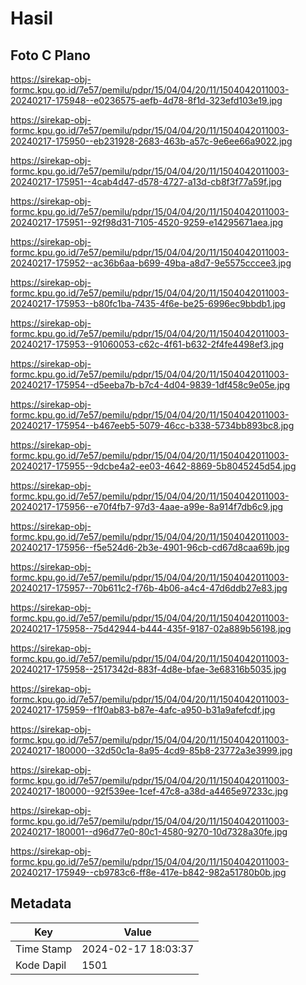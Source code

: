 # Hasil

## Foto C Plano

https://sirekap-obj-formc.kpu.go.id/7e57/pemilu/pdpr/15/04/04/20/11/1504042011003-20240217-175948--e0236575-aefb-4d78-8f1d-323efd103e19.jpg

https://sirekap-obj-formc.kpu.go.id/7e57/pemilu/pdpr/15/04/04/20/11/1504042011003-20240217-175950--eb231928-2683-463b-a57c-9e6ee66a9022.jpg

https://sirekap-obj-formc.kpu.go.id/7e57/pemilu/pdpr/15/04/04/20/11/1504042011003-20240217-175951--4cab4d47-d578-4727-a13d-cb8f3f77a59f.jpg

https://sirekap-obj-formc.kpu.go.id/7e57/pemilu/pdpr/15/04/04/20/11/1504042011003-20240217-175951--92f98d31-7105-4520-9259-e14295671aea.jpg

https://sirekap-obj-formc.kpu.go.id/7e57/pemilu/pdpr/15/04/04/20/11/1504042011003-20240217-175952--ac36b6aa-b699-49ba-a8d7-9e5575cccee3.jpg

https://sirekap-obj-formc.kpu.go.id/7e57/pemilu/pdpr/15/04/04/20/11/1504042011003-20240217-175953--b80fc1ba-7435-4f6e-be25-6996ec9bbdb1.jpg

https://sirekap-obj-formc.kpu.go.id/7e57/pemilu/pdpr/15/04/04/20/11/1504042011003-20240217-175953--91060053-c62c-4f61-b632-2f4fe4498ef3.jpg

https://sirekap-obj-formc.kpu.go.id/7e57/pemilu/pdpr/15/04/04/20/11/1504042011003-20240217-175954--d5eeba7b-b7c4-4d04-9839-1df458c9e05e.jpg

https://sirekap-obj-formc.kpu.go.id/7e57/pemilu/pdpr/15/04/04/20/11/1504042011003-20240217-175954--b467eeb5-5079-46cc-b338-5734bb893bc8.jpg

https://sirekap-obj-formc.kpu.go.id/7e57/pemilu/pdpr/15/04/04/20/11/1504042011003-20240217-175955--9dcbe4a2-ee03-4642-8869-5b8045245d54.jpg

https://sirekap-obj-formc.kpu.go.id/7e57/pemilu/pdpr/15/04/04/20/11/1504042011003-20240217-175956--e70f4fb7-97d3-4aae-a99e-8a914f7db6c9.jpg

https://sirekap-obj-formc.kpu.go.id/7e57/pemilu/pdpr/15/04/04/20/11/1504042011003-20240217-175956--f5e524d6-2b3e-4901-96cb-cd67d8caa69b.jpg

https://sirekap-obj-formc.kpu.go.id/7e57/pemilu/pdpr/15/04/04/20/11/1504042011003-20240217-175957--70b611c2-f76b-4b06-a4c4-47d6ddb27e83.jpg

https://sirekap-obj-formc.kpu.go.id/7e57/pemilu/pdpr/15/04/04/20/11/1504042011003-20240217-175958--75d42944-b444-435f-9187-02a889b56198.jpg

https://sirekap-obj-formc.kpu.go.id/7e57/pemilu/pdpr/15/04/04/20/11/1504042011003-20240217-175958--2517342d-883f-4d8e-bfae-3e68316b5035.jpg

https://sirekap-obj-formc.kpu.go.id/7e57/pemilu/pdpr/15/04/04/20/11/1504042011003-20240217-175959--f1f0ab83-b87e-4afc-a950-b31a9afefcdf.jpg

https://sirekap-obj-formc.kpu.go.id/7e57/pemilu/pdpr/15/04/04/20/11/1504042011003-20240217-180000--32d50c1a-8a95-4cd9-85b8-23772a3e3999.jpg

https://sirekap-obj-formc.kpu.go.id/7e57/pemilu/pdpr/15/04/04/20/11/1504042011003-20240217-180000--92f539ee-1cef-47c8-a38d-a4465e97233c.jpg

https://sirekap-obj-formc.kpu.go.id/7e57/pemilu/pdpr/15/04/04/20/11/1504042011003-20240217-180001--d96d77e0-80c1-4580-9270-10d7328a30fe.jpg

https://sirekap-obj-formc.kpu.go.id/7e57/pemilu/pdpr/15/04/04/20/11/1504042011003-20240217-175949--cb9783c6-ff8e-417e-b842-982a51780b0b.jpg


## Metadata

| Key        | Value               |
| ---------- | ------------------- |
| Time Stamp | 2024-02-17 18:03:37 |
| Kode Dapil | 1501                |



